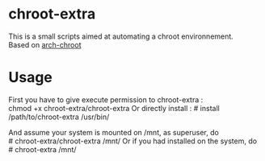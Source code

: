 # chroot-extra
This is a small scripts aimed at automating a chroot environnement.<br />
Based on <a href="https://git.archlinux.org/arch-install-scripts.git/" title="ArchLinux - arch-install-scripts">arch-chroot</a>

# Usage
First you have to give execute permission to chroot-extra :<br />
chmod +x chroot-extra/chroot-extra
Or directly install :
\# install /path/to/chroot-extra /usr/bin/

And assume your system is mounted on /mnt, as superuser, do  <br />
\# chroot-extra/chroot-extra /mnt/
Or if you had installed on the system, do 
\# chroot-extra /mnt/
